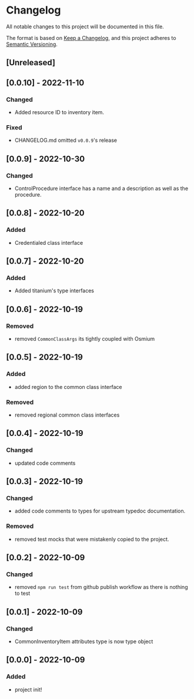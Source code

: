 # Changelog

All notable changes to this project will be documented in this file.

The format is based on [Keep a Changelog](https://keepachangelog.com/en/1.0.0/),
and this project adheres to [Semantic Versioning](https://semver.org/spec/v2.0.0.html).

## [Unreleased]

## [0.0.10] - 2022-11-10

### Changed

- Added resource ID to inventory item.

### Fixed
- CHANGELOG.md omitted `v0.0.9`'s release

## [0.0.9] - 2022-10-30

### Changed

- ControlProcedure interface has a name and a description as well as the procedure.

## [0.0.8] - 2022-10-20

### Added

- Credentialed class interface

## [0.0.7] - 2022-10-20

### Added

- Added titanium's type interfaces

## [0.0.6] - 2022-10-19

### Removed

- removed `CommonClassArgs` its tightly coupled with Osmium

## [0.0.5] - 2022-10-19

### Added

- added region to the common class interface

### Removed

- removed regional common class interfaces

## [0.0.4] - 2022-10-19

### Changed

- updated code comments

## [0.0.3] - 2022-10-19

### Changed

- added code comments to types for upstream typedoc documentation.

### Removed

- removed test mocks that were mistakenly copied to the project.

## [0.0.2] - 2022-10-09

### Changed

- removed `npm run test` from github publish workflow as there is nothing to test

## [0.0.1] - 2022-10-09

### Changed

- CommonInventoryItem attributes type is now type object

## [0.0.0] - 2022-10-09

### Added

- project init!
